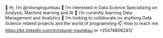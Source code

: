 👋 Hi, I’m @ndungingumbau
👀 I’m interested in Data Science Specializing on Analysis, Machine learning and AI
🌱 I’m currently learning Data Management and Analytics
💞️ I’m looking to collaborate on anything Data Science related projects and the world of programming
 📫 How to reach me https://ke.linkedin.com/in/ndungi-ngumbau or +254748062412


<!---
ndungingumbau/ndungingumbau is a ✨ special ✨ repository because its `README.md` (this file) appears on your GitHub profile.
You can click the Preview link to take a look at your changes.
--->
